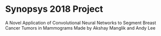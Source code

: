 # Synopsys 2018 Project
A Novel Application of Convolutional Neural Networks to Segment Breast Cancer Tumors in Mammograms
Made by Akshay Manglik and Andy Lee
